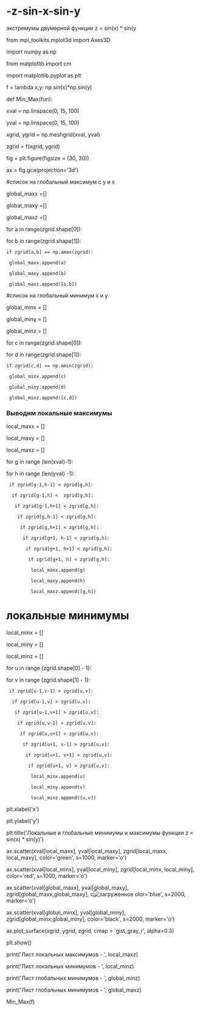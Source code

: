 # -z-sin-x-sin-y
экстремумы двумерной функции z = sin(x) * sin(y

from mpl_toolkits.mplot3d import Axes3D

import numpy as np

from matplotlib import cm

import matplotlib.pyplot as plt



f = lambda x,y: np.sin(x)*np.sin(y)



def Min_Max(fun):


 xval = np.linspace(0, 15, 100)
 
 yval = np.linspace(0, 15, 100)



 xgrid, ygrid = np.meshgrid(xval, yval)


 zgrid = f(xgrid, ygrid)

 fig = plt.figure(figsize = (30, 30))
 
 ax = fig.gca(projection='3d')
 
 #список на глобальный максимум с у и х
 
 global_maxx =[]
 
 global_maxy =[]


 global_maxz =[]
 
 for a in range(zgrid.shape[0]):
 
  for b in range(zgrid.shape[1]):
  
    if zgrid[a,b] == np.amax(zgrid): 
    
     global_maxx.append(a)
     
     global_maxy.append(b)
     
     global_maxz.append([a,b])
     
 #список на глобальный минимум х и у
 
 global_minx = []
 
 global_miny = []
 
 global_minz = []
 
 for c in range(zgrid.shape[0]):
 
  for d in range(zgrid.shape[1]):
  
    if zgrid[c,d] == np.amin(zgrid):
    
     global_minx.append(c)
     
     global_miny.append(d)
     
     global_minz.append([c,d])
     
 ### Выводим локальные максимумы

 
 local_maxx = []
 
 local_maxy = []
 
 local_maxz = []
 

 for g in range (len(xval)-1):
 
  for h in range (len(yval) -1):
  
     if zgrid[g-1,h-1] < zgrid[g,h]: 
     
      if zgrid[g-1,h] <  zgrid[g,h]:
      
       if zgrid[g-1,h+1] < zgrid[g,h]:
       
        if zgrid[g,h-1] < zgrid[g,h]:
        
         if zgrid[g,h+1] < zgrid[g,h]:
         
          if zgrid[g+1, h-1] < zgrid[g,h]:
          
           if zgrid[g+1, h+1] < zgrid[g,h]:
           
            if zgrid[g+1, h] < zgrid[g,h]:
            
             local_maxx.append(g)
             
             local_maxy.append(h)
             
             local_maxz.append([g,h])


 # локальные минимумы
 
 local_minx = []
 
 local_miny = []
 
 local_minz = []


 for u in range (zgrid.shape[0] - 1):
 
  for v in range (zgrid.shape[1] - 1):
  
     if zgrid[u-1,v-1] > zgrid[u,v]: 
     
      if zgrid[u-1,v] > zgrid[u,v]:
      
       if zgrid[u-1,v+1] > zgrid[u,v]:
       
        if zgrid[u,v-1] > zgrid[u,v]:
        
         if zgrid[u,v+1] > zgrid[u,v]:
         
          if zgrid[u+1, v-1] > zgrid[u,v]:
          
           if zgrid[u+1, v+1] > zgrid[u,v]:
           
            if zgrid[u+1, v] > zgrid[u,v]:
            
             local_minx.append(u)
             
             local_miny.append(v)
             
             local_minz.append([u,v])
             
  
  


 plt.xlabel('x')
 
 plt.ylabel('y')
 
 plt.title('Локальные и глобальные минимумы и максимумы функции z = sin(x) * sin(y)')
 
 ax.scatter(xval[local_maxx], yval[local_maxy], zgrid[local_maxx, local_maxy], color='green', s=1000, marker='o')
 
 ax.scatter(xval[local_minx], yval[local_miny], zgrid[local_minx, local_miny], color='red', s=1000, marker='o')
 
 ax.scatter(xval[global_maxx], yval[global_maxy], zgrid[global_maxx,global_maxy], c![загруженное](https://github.com/Mertsajus4aja/-z-sin-x-sin-y/assets/112537979/b537170f-bcf5-4ac1-af68-a8666c15d214)
olor='blue', s=2000, marker='o')

 ax.scatter(xval[global_minx], yval[global_miny], zgrid[global_minx,global_miny], color='black', s=2000, marker='o')
 
 ax.plot_surface(xgrid, ygrid, zgrid, cmap = 'gist_gray_r', alpha=0.3)
 
 plt.show()
 
 print('Лист локальных максимумов - ', local_maxz)
 
 print('Лист локальных минимумов - ', local_minz)
 
 print('Лист глобальных минимумов - ', global_minz)
 
 print('Лист глобальных минимумов - ', global_maxz)


 

Min_Max(f)

